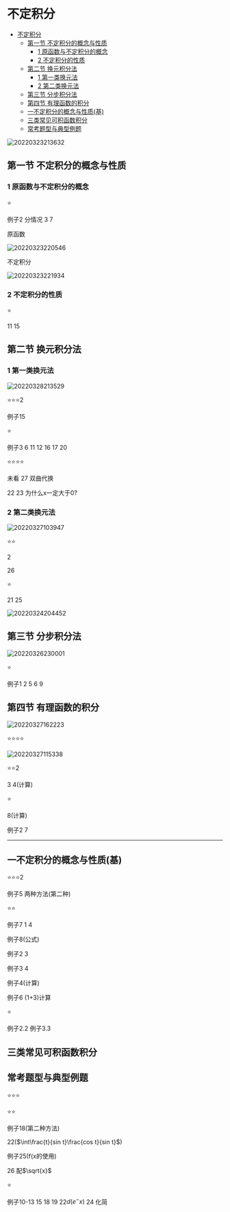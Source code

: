 # 不定积分

- [不定积分](#不定积分)
  - [第一节 不定积分的概念与性质](#第一节-不定积分的概念与性质)
    - [1 原函数与不定积分的概念](#1-原函数与不定积分的概念)
    - [2 不定积分的性质](#2-不定积分的性质)
  - [第二节 换元积分法](#第二节-换元积分法)
    - [1 第一类换元法](#1-第一类换元法)
    - [2 第二类换元法](#2-第二类换元法)
  - [第三节 分步积分法](#第三节-分步积分法)
  - [第四节 有理函数的积分](#第四节-有理函数的积分)
  - [一不定积分的概念与性质(基)](#一不定积分的概念与性质基)
  - [三类常见可积函数积分](#三类常见可积函数积分)
  - [常考题型与典型例题](#常考题型与典型例题)

![20220323213632](https://raw.githubusercontent.com/Logible/Image/main/note_image/20220323213632.png)

## 第一节 不定积分的概念与性质

### 1 原函数与不定积分的概念

⭐

例子2 分情况 3 7

原函数

![20220323220546](https://raw.githubusercontent.com/Logible/Image/main/note_image/20220323220546.png)

不定积分

![20220323221934](https://raw.githubusercontent.com/Logible/Image/main/note_image/20220323221934.png)

### 2 不定积分的性质

⭐

11 15

## 第二节 换元积分法

### 1 第一类换元法

![20220328213529](https://raw.githubusercontent.com/Logible/Image/main/note_image/20220328213529.png)

⭐⭐⭐2

例子15

⭐

例子3 6 11 12 16 17 20

⭐⭐⭐⭐

未看 27 双曲代换

22 23 为什么x一定大于0?

### 2 第二类换元法

![20220327103947](https://raw.githubusercontent.com/Logible/Image/main/note_image/20220327103947.png)

⭐⭐

2

26

⭐

21 25

![20220324204452](https://raw.githubusercontent.com/Logible/Image/main/note_image/20220324204452.png)

## 第三节 分步积分法

![20220326230001](https://raw.githubusercontent.com/Logible/Image/main/note_image/20220326230001.png)

⭐

例子1 2 5 6 9

## 第四节 有理函数的积分

![20220327162223](https://raw.githubusercontent.com/Logible/Image/main/note_image/20220327162223.png)

⭐⭐⭐⭐

![20220327115338](https://raw.githubusercontent.com/Logible/Image/main/note_image/20220327115338.png)

⭐⭐2

3 4(计算)

⭐

8(计算)

例子2 7

---

## 一不定积分的概念与性质(基)

⭐⭐⭐2

例子5 两种方法(第二种)

⭐⭐

例子7 1 4

例子8(公式)

例子2 3

例子3 4

例子4(计算)

例子6 (1+3)计算

⭐

例子2.2 例子3.3

## 三类常见可积函数积分

## 常考题型与典型例题

⭐⭐⭐

⭐⭐

例子18(第二种方法)

22($\int\frac{t}{sin t}\frac{cos t}{sin t}$)

例子25(f(x的使用)

26 配$\sqrt{x}$

⭐

例子10-13 15 18 19 22$d(e^-x)$ 24 化简
